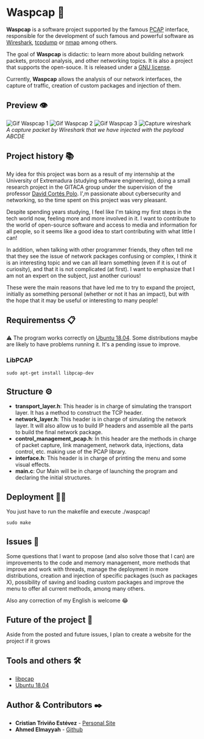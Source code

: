 # Waspcap 🐝

**Waspcap** is a software project supported by the famous [PCAP](https://www.tcpdump.org/) interface, responsible for the development of such famous and powerful software as [Wireshark](), [tcpdump](https://www.tcpdump.org/manpages/tcpdump.1.html) or [nmap](https://nmap.org/book/ndiff-man-web.html) among others.

The goal of **Waspcap** is didactic: to learn more about building network packets, protocol analysis, and other networking topics. It is also a project that supports the open-souce. It is released under a [GNU license](https://github.com/ctrivinoe/waspcap/blob/master/LICENSE).

Currently, **Waspcap** allows the analysis of our network interfaces, the capture of traffic, creation of custom packages and injection of them.

## Preview 👁️

![Gif Waspcap 1](https://media.giphy.com/media/5isVfw67Y5EzIwUDuv/giphy.gif)
![Gif Waspcap 2](https://media.giphy.com/media/8NdvLRJKU8t7xTOj7T/giphy.gif)
![Gif Waspcap 3](https://media.giphy.com/media/QwJQarQS0qBExWFGl2/giphy.gif)
![Capture wireshark](https://i.ibb.co/6gSqtDm/wireshak-capture.jpg)
<br>_A capture packet by Wireshark that we have injected with the payload ABCDE_

## Project history 📚

My idea for this project was born as a result of my internship at the University of Extremadura (studying software engineering), doing a small research project in the GITACA group under the supervision of the professor [David Cortés Polo](https://www.linkedin.com/in/david-cort%C3%A9s-polo-977326124/). I',m passionate about cybersecurity and networking, so the time spent on this project was very pleasant.

Despite spending years studying, I feel like I'm taking my first steps in the tech world now, feeling more and more involved in it. I want to contribute to the world of open-source software and access to media and information for all people, so it seems like a good idea to start contributing with what little I can!

In addition, when talking with other programmer friends, they often tell me that they see the issue of network packages confusing or complex, I think it is an interesting topic and we can all learn something (even if it is out of curiosity), and that it is not complicated (at first). I want to emphasize that I am not an expert on the subject, just another curious!

These were the main reasons that have led me to try to expand the project, initially as something personal (whether or not it has an impact), but with the hope that it may be useful or interesting to many people!

## Requirementss 📋

⚠️ The program works correctly on [Ubuntu 18.04](https://releases.ubuntu.com/18.04/). Some distributions maybe are likely to have problems running it. It's a pending issue to improve.

### LibPCAP
```
sudo apt-get install libpcap-dev
```
## Structure ⚙️

* **transport_layer.h**: This header is in charge of simulating the transport layer. It has a method to construct the TCP header.
* **network_layer.h**: This header is in charge of simulating the network layer. It will also allow us to build IP headers and assemble all the parts to build the final network package.
* **control_management_pcap.h**: In this header are the methods in charge of packet capture, link management, network data, injections, data control, etc. making use of the PCAP library.
* **interface.h**: This header is in charge of printing the menu and some visual effects.
* **main.c**: Our Main will be in charge of launching the program and declaring the initial structures.

## Deployment 🚀🌐
You just have to run the makefile and execute ./waspcap!
```
sudo make
```

## Issues 🙋

Some questions that I want to propose (and also solve those that I can) are improvements to the code and memory management, more methods that improve and work with threads, manage the deployment in more distributions, creation and injection of specific packages (such as packages X), possibility of saving and loading custom packages and improve the menu to offer all current methods, among many others.

Also any correction of my English is welcome 😂

## Future of the project 🔮 

Aside from the posted and future issues, I plan to create a website for the project if it grows

## Tools and others 🛠️

* [libpcap](https://www.tcpdump.org/) 
* [Ubuntu 18.04](https://releases.ubuntu.com/18.04/)


## Author & Contributors ✒️

* **Cristian Triviño Estévez** - [Personal Site](https://ctrivinoe.com)
* **Ahmed Elmayyah** - [Github](https://github.com/Satharus)
